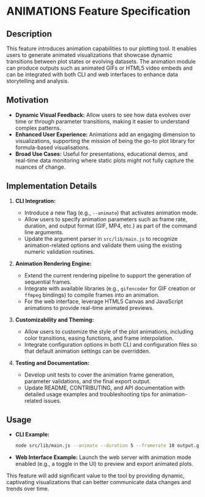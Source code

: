# ANIMATIONS Feature Specification

## Description
This feature introduces animation capabilities to our plotting tool. It enables users to generate animated visualizations that showcase dynamic transitions between plot states or evolving datasets. The animation module can produce outputs such as animated GIFs or HTML5 video embeds and can be integrated with both CLI and web interfaces to enhance data storytelling and analysis.

## Motivation
- **Dynamic Visual Feedback:** Allow users to see how data evolves over time or through parameter transitions, making it easier to understand complex patterns.
- **Enhanced User Experience:** Animations add an engaging dimension to visualizations, supporting the mission of being the go-to plot library for formula-based visualisations.
- **Broad Use Cases:** Useful for presentations, educational demos, and real-time data monitoring where static plots might not fully capture the nuances of change.

## Implementation Details
1. **CLI Integration:**
   - Introduce a new flag (e.g., `--animate`) that activates animation mode.
   - Allow users to specify animation parameters such as frame rate, duration, and output format (GIF, MP4, etc.) as part of the command line arguments.
   - Update the argument parser in `src/lib/main.js` to recognize animation-related options and validate them using the existing numeric validation routines.

2. **Animation Rendering Engine:**
   - Extend the current rendering pipeline to support the generation of sequential frames.
   - Integrate with available libraries (e.g., `gifencoder` for GIF creation or `ffmpeg` bindings) to compile frames into an animation.
   - For the web interface, leverage HTML5 Canvas and JavaScript animations to provide real-time animated previews.

3. **Customizability and Theming:**
   - Allow users to customize the style of the plot animations, including color transitions, easing functions, and frame interpolation.
   - Integrate configuration options in both CLI and configuration files so that default animation settings can be overridden.

4. **Testing and Documentation:**
   - Develop unit tests to cover the animation frame generation, parameter validations, and the final export output.
   - Update README, CONTRIBUTING, and API documentation with detailed usage examples and troubleshooting tips for animation-related issues.

## Usage
- **CLI Example:**
  ```bash
  node src/lib/main.js --animate --duration 5 --framerate 10 output.gif "sine:1,0,0,360,1"
  ```
- **Web Interface Example:**
  Launch the web server with animation mode enabled (e.g., a toggle in the UI) to preview and export animated plots.

This feature will add significant value to the tool by providing dynamic, captivating visualizations that can better communicate data changes and trends over time.